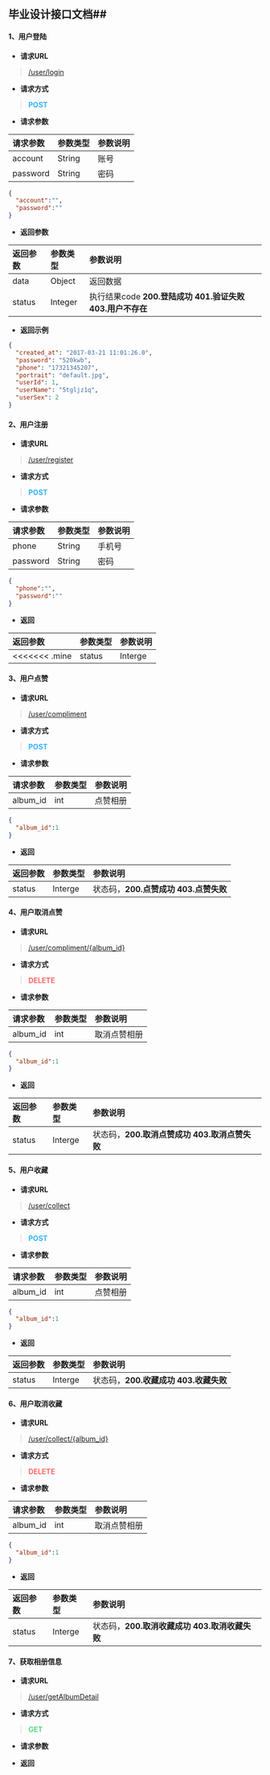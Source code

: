 
## 毕业设计接口文档##

#### 1、用户登陆

- **请求URL**
> [/user/login](http://localhost:8080/Kingbora/user/login)

- **请求方式** 
> **<span style="color: #33b0fc;">POST</span>**

- **请求参数**
>
| 请求参数      |     参数类型 |   参数说明   |
| :-------- | :--------| :------ |
| account | String |  账号 |
| password |   String |  密码 |

>
```json
{
  "account":"",
  "password":""
}
```

- **返回参数**
>
| 返回参数      |     参数类型 |   参数说明   |
| :-------- | :--------| :------ |
| data |   Object |  返回数据 |
| status |   Integer |  执行结果code **200.登陆成功 401.验证失败 403.用户不存在**|

- **返回示例**
>    
```json
{
  "created_at": "2017-03-21 11:01:26.0",
  "password": "520kwb",
  "phone": "17321345207",
  "portrait": "default.jpg",
  "userId": 1,
  "userName": "5tgljz1q",
  "userSex": 2
}
```

#### 2、用户注册

- **请求URL**
> [/user/register](http://localhost:8080/Kingbora/user/register)


- **请求方式** 
>**<span style="color: #33b0fc;">POST</span>**

- **请求参数**
>
| 请求参数      |     参数类型 |   参数说明   |
| :-------- | :--------| :------ |
| phone |   String| 手机号 |
| password | String |  密码 |

>
```json
{
  "phone":"",
  "password":""
}
```

- **返回**
>
| 返回参数      |     参数类型 |   参数说明   |
| :-------- | :--------| :------ |
<<<<<<< .mine| status |   Interge | 状态码，**200.注册成功 403.注册失败** |

#### 3、用户点赞

- **请求URL**
> [/user/compliment](http://localhost:8080/Kingbora/user/compliment)


- **请求方式** 
>**<span style="color: #33b0fc;">POST</span>**

- **请求参数**
>
| 请求参数      |     参数类型 |   参数说明   |
| :-------- | :--------| :------ |
| album_id |   int | 点赞相册 |

>
```json
{
  "album_id":1
}
```

- **返回**
>
| 返回参数      |     参数类型 |   参数说明   |
| :-------- | :--------| :------ |
| status |   Interge | 状态码，**200.点赞成功 403.点赞失败** |

#### 4、用户取消点赞

- **请求URL**
> [/user/compliment/{album_id}](http://localhost:8080/Kingbora/user/compliment/1)


- **请求方式** 
>**<span style="color: #ff6767;">DELETE</span>**

- **请求参数**
>
| 请求参数      |     参数类型 |   参数说明   |
| :-------- | :--------| :------ |
| album_id |   int | 取消点赞相册 |

>
```json
{
  "album_id":1
}
```

- **返回**
>
| 返回参数      |     参数类型 |   参数说明   |
| :-------- | :--------| :------ |
| status |   Interge | 状态码，**200.取消点赞成功 403.取消点赞失败** |

#### 5、用户收藏

- **请求URL**
> [/user/collect](http://localhost:8080/Kingbora/user/collect)


- **请求方式** 
>**<span style="color: #33b0fc;">POST</span>**

- **请求参数**
>
| 请求参数      |     参数类型 |   参数说明   |
| :-------- | :--------| :------ |
| album_id |   int | 点赞相册 |

>
```json
{
  "album_id":1
}
```

- **返回**
>
| 返回参数      |     参数类型 |   参数说明   |
| :-------- | :--------| :------ |
| status |   Interge | 状态码，**200.收藏成功 403.收藏失败** |

#### 6、用户取消收藏

- **请求URL**
> [/user/collect/{album_id}](http://localhost:8080/Kingbora/user/collect/1)


- **请求方式** 
>**<span style="color: #ff6767;">DELETE</span>**

- **请求参数**
>
| 请求参数      |     参数类型 |   参数说明   |
| :-------- | :--------| :------ |
| album_id |   int | 取消点赞相册 |

>
```json
{
  "album_id":1
}
```

- **返回**
>
| 返回参数      |     参数类型 |   参数说明   |
| :-------- | :--------| :------ |
| status |   Interge | 状态码，**200.取消收藏成功 403.取消收藏失败** |=======| status |   Interge | 状态码，**200.注册成功 402.注册失败** |


#### 7、获取相册信息

- **请求URL**
> [/user/getAlbumDetail](http://localhost:8080/Kingbora/user/getAlbumDetail)

- **请求方式** 
>**<span style="color: #5dd882;">GET</span>**

- **请求参数**

- **返回**
